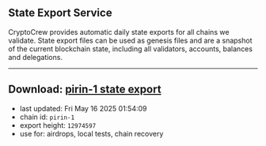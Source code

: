 ## State Export Service
CryptoCrew provides automatic daily state exports for all chains we validate. State export files can be used as genesis files and are a snapshot of the current blockchain state, including all validators, accounts, balances and delegations.

---
**Download: [pirin-1 state export](https://dl-eu2.ccvalidators.com/SERVICE/nolus/pirin-1_export_12974597.json)**
---

- last updated: Fri May 16 2025 01:54:09
- chain id: `pirin-1`
- export height: `12974597`
- use for: airdrops, local tests, chain recovery
